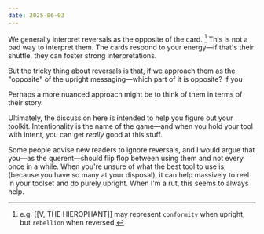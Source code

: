 ```yaml
---
date: 2025-06-03
---
```


We generally interpret reversals as the opposite of the card. [^1] This is not a bad way to interpret them. The cards respond to your energy—if that's their shuttle, they can foster strong interpretations.



But the tricky thing about reversals is that, if we approach them as the "opposite" of the upright messaging—which part of it is opposite? If you 

Perhaps a more nuanced approach might be to think of them in terms of their story.


Ultimately, the discussion here is intended to help you figure out your toolkit. Intentionality is the name of the game—and when you hold your tool with intent, you can get *really* good at this stuff.

Some people advise new readers to ignore reversals, and I would argue that you—as the querent—should flip flop between using them and not every once in a while. When you're unsure of what the best tool to use is, (because you have so many at your disposal), it can help massively to reel in your toolset and do purely upright. When I'm a rut, this seems to always help.

[^1]: e.g. [[V, THE HIEROPHANT]] may represent `conformity` when upright, but `rebellion` when reversed. 